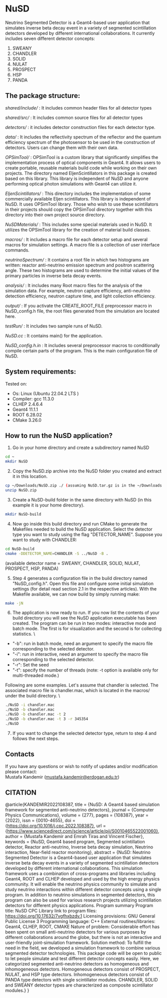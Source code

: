 # NuSD
Neutrino Segmented Detector is a Geant4-based user application that simulates inverse beta decay event in a variety of segmented scintillation detectors developed by different international collaborations. It currently includes seven different detector concepts:

1. SWEANY
2. CHANDLER
3. SOLID 
4. NULAT
5. PROSPECT
6. HSP
7. PANDA 

## The package structure:
_shared/include/_ : It includes common header files for all detector types

_shared/src/_  : It includes common source files for all detector types

_detectors/_  : it includes detector construction files for each detector type.

_data/_  : It includes the reflectivity spectrum of the reflector and the quantum efficiency spectrum of the photosensor to be used in the construction of detectors. Users can change them with their own data.

_OPSimTool/_  : OPSimTool is a custom library that significantly simplifies the implementation process of optical components in Geant4. It allows users to create portable, reusable materials build code while working on their own projects. The directory named EljenScintillators in this package is created based on this library. This library is independent of NuSD and anyone performing optical photon simulations with Geant4 can utilize it.

_EljenScintillators/_ : This directory includes the implementation of some commercially available Eljen scintillators. This library is independent of NuSD. It uses OPSimTool library. Those who wish to use these scintillators in their projects should copy the OPSimTool directory together with this directory into their own project source directory. 

_NuSDMaterials/_ : This includes some special materials used in NuSD. It utilizes the OPSimTool library for the creation of material build classes. 

_macros/_ : It includes a macro file for each detector setup and several macros for simulation settings. A macro file is a collection of user interface commands. 

_neutrinoSpectrum/_  : It contains a root file in which two histograms are written: reactor anti-neutrino emission spectrum and positron scattering angle. These two histograms are used to determine the initial values of the primary particles in inverse beta decay events. 

_analysis/_  : It includes many Root macro files for the analysis of the simulation data. For example, neutron capture efficiency, anti-neutrino detection efficiency, neutron capture time, and light collection efficiency. 

_output/_ : If you activate the CREATE_ROOT_FILE preprocessor macro in NuSD_config.h file, the root files generated from the simulation are located here.                                                

_testRun/_ : It includes two sample runs of NuSD.                        

_NuSD.cc_    : It contains main() for the application.

_NuSD_config.h.in_ : It includes several preprocessor macros to conditionally compile certain parts of the program. This is the main configuration file of NuSD. 

## System requirements:
Tested on:
* Os: Linux (Ubuntu 22.04.2 LTS )
* Compiler: gcc 11.3.0
* CLHEP 2.4.6.4 
* Geant4 11.1.1 
* ROOT 6.28.02 
* CMake 3.26.0 

## How to run the NuSD application?   
 1. Go in your home directory and create a subdirectory named NuSD
  ```bash
  cd ~
  mkdir NuSD
  ```
2. Copy the NuSD.zip archive into the NuSD folder you created and extract it in this location.
  ```bash
  cp ~/Downloads/NuSD.zip ./ (assuming NuSD.tar.gz is in the ~/Downloads folder)
  unzip NuSD.zip
  ```
3. Create a NuSD-build folder in the same directory with NuSD (in this example it is your home directory).
  ```bash
  mkdir NuSD-build
  ```
4. Now go inside this build directory and run CMake to generate the Makefiles needed to build the NuSD application. Select the detector type you want to study using the flag "DETECTOR_NAME". Suppose you want to study with CHANDLER:  
  ```bash
  cd NuSD-build
  cmake -DDETECTOR_NAME=CHANDLER -S ../NuSD -B . 
  ```
  (available detector name = SWEANY, CHANDLER, SOLID, NULAT, PROSPECT, HSP, PANDA)

5. Step 4 generates a configuration file in the build directory named "NuSD_config.h". Open this file and configure some initial simulation settings (for detail read section 2.1 in the respective articles). With the Makefile available, we can now build by simply running make:
  ```bash
  make -jN
  ```
6. The application is now ready to run. If you now list the contents of your build directory you will see the NuSD application executable has been created. The program can be run in two modes: interactive mode and batch mode. The first is for visualization and the second is for collecting statistics. \

* "-b": run in batch mode,  need an argument to specify the macro file corresponding to the selected detector. 
* "-i": run in interactive, need an argument to specify the macro file corresponding to the selected detector.  
* "-r": Set the seed 
* "-t": specify the number of threads (note: -t option is available only for multi-threaded mode.) 

Following are some examples. Let's assume that chandler is selected. The associated macro file is chandler.mac, which is located in the macros/ under the build directory. \  
```bash
./NuSD -i chandler.mac 
./NuSD -b chandler.mac  
./NuSD -b chandler.mac -t 2 
./NuSD -b chandler.mac -t 3 -r 345354 
./NuSD 
```
7. If you want to change the selected detector type, return to step 4 and follows the next steps. 

##  Contacts 
If you have any questions or wish to notify of updates and/or modification please contact: \
Mustafa Kandemir (mustafa.kandemir@erdogan.edu.tr)

## CITATION

@article{KANDEMIR2022108387,
title = {NuSD: A Geant4 based simulation framework for segmented anti-neutrino detectors},
journal = {Computer Physics Communications},
volume = {277},
pages = {108387},
year = {2022},
issn = {0010-4655},
doi = {https://doi.org/10.1016/j.cpc.2022.108387},
url = {https://www.sciencedirect.com/science/article/pii/S0010465522001060},
author = {Mustafa Kandemir and Emrah Tiras and Vincent Fischer},
keywords = {NuSD, Geant4 based program, Segmented scintillation detector, Reactor anti-neutrino, Inverse beta decay simulation, Neutrino interaction, Near-field reactor monitoring},
abstract = {NuSD: Neutrino Segmented Detector is a Geant4-based user application that simulates inverse beta decay events in a variety of segmented scintillation detectors developed by different international collaborations. This simulation framework uses a combination of cross-programs and libraries including Geant4, ROOT and CLHEP developed and used by the high energy physics community. It will enable the neutrino physics community to simulate and study neutrino interactions within different detector concepts using a single program. In addition to neutrino simulations in segmented detectors, this program can also be used for various research projects utilizing scintillation detectors for different physics applications.
Program summary
Program title: NuSD CPC Library link to program files: https://doi.org/10.17632/7vgfhxbzdv.1 Licensing provisions: GNU General Public License 3 Programming language: C++ External routines/libraries: Geant4, CLHEP, ROOT, CMAKE Nature of problem: Considerable effort has been spent on small anti-neutrino detectors for various purposes by different collaborations around the globe, but there is not an interactive and user-friendly joint-simulation framework. Solution method: To fulfill the need in the field, we developed a simulation framework to combine various segmented detector technologies. This package code will be open to public to let people simulate and test different detector concepts easily. Here, we categorized segmented anti-neutrino detectors as homogeneous and inhomogeneous detectors. Homogeneous detectors consist of PROSPECT, NULAT, and HSP type detectors. Inhomogeneous detectors consist of PANDA type detectors with single scintillator modules. CHANDLER, SOLID and SWEANY detector types are characterized as composite scintillator modules.}
}
